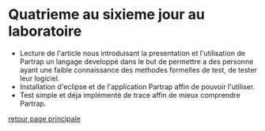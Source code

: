 # Quatrieme au sixieme jour au laboratoire

* Lecture de l'article nous introduisant la presentation et l'utilisation de Partrap un langage developpé dans le but de permettre a des personne ayant une faible connaissance des methodes formelles de test, de tester leur logiciel.
* Installation d'eclipse et de l'application Partrap affin de pouvoir l'utiliser.
* Test simple et déja implémenté de trace affin de mieux comprendre Partrap.

[retour page principale](../ListeDeNotes.mkd)